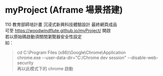 # myProject (Aframe 場景搭建)
110 教育部師培計畫 沉浸式新興科技體驗設計 最終網頁成品  
可至 https://woodwindflute.github.io/myProject/ 開啟  
若以原始碼啟動須關閉瀏覽器安全性設定  
如：  
>cd C:\Program Files (x86)\Google\Chrome\Application  
>chrome.exe --user-data-dir="C:/Chrome dev session" --disable-web-security  
再以此模式下的 chrome 啟動
